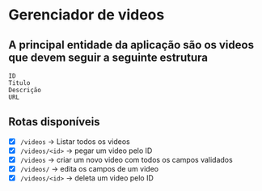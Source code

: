 # Gerenciador de videos

## A principal entidade da aplicação são os videos que devem seguir a seguinte estrutura
```
ID
Titulo
Descrição
URL
```
## Rotas disponíveis
- [X] `/videos` -> Listar todos os videos
- [X] `/videos/<id>` -> pegar um video pelo ID
- [X] `/videos` -> criar um novo video com todos os campos validados
- [X] `/videos/` -> edita os campos de um video
- [X] `/videos/<id>` -> deleta um video pelo ID